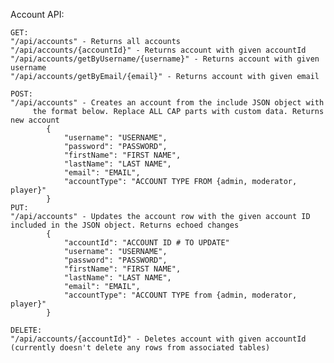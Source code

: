 Account API:

	GET:
	"/api/accounts" - Returns all accounts
	"/api/accounts/{accountId}" - Returns account with given accountId
	"/api/accounts/getByUsername/{username}" - Returns account with given username
	"/api/accounts/getByEmail/{email}" - Returns account with given email
	
	POST:
	"/api/accounts" - Creates an account from the include JSON object with
		 the format below. Replace ALL CAP parts with custom data. Returns new account
			{			    
			    "username": "USERNAME",
			    "password": "PASSWORD",
			    "firstName": "FIRST NAME",
			    "lastName": "LAST NAME",
			    "email": "EMAIL",			    
			    "accountType": "ACCOUNT TYPE FROM {admin, moderator, player}"
			}
	PUT:		
	"/api/accounts"	- Updates the account row with the given account ID included in the JSON object. Returns echoed changes
			{			 
				"accountId": "ACCOUNT ID # TO UPDATE"  
			    "username": "USERNAME",
			    "password": "PASSWORD",
			    "firstName": "FIRST NAME",
			    "lastName": "LAST NAME",
			    "email": "EMAIL",			    
			    "accountType": "ACCOUNT TYPE from {admin, moderator, player}"
			}
	
	DELETE:
	"/api/accounts/{accountId}" - Deletes account with given accountId (currently doesn't delete any rows from associated tables)
	
	


	
	
	
	
